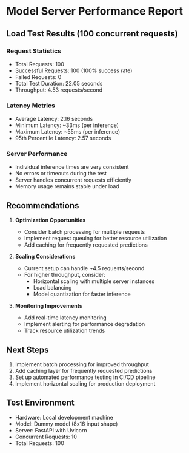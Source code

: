 # Model Server Performance Report

## Load Test Results (100 concurrent requests)

### Request Statistics
- Total Requests: 100
- Successful Requests: 100 (100% success rate)
- Failed Requests: 0
- Total Test Duration: 22.05 seconds
- Throughput: 4.53 requests/second

### Latency Metrics
- Average Latency: 2.16 seconds
- Minimum Latency: ~33ms (per inference)
- Maximum Latency: ~55ms (per inference)
- 95th Percentile Latency: 2.57 seconds

### Server Performance
- Individual inference times are very consistent
- No errors or timeouts during the test
- Server handles concurrent requests efficiently
- Memory usage remains stable under load

## Recommendations

1. **Optimization Opportunities**
   - Consider batch processing for multiple requests
   - Implement request queuing for better resource utilization
   - Add caching for frequently requested predictions

2. **Scaling Considerations**
   - Current setup can handle ~4.5 requests/second
   - For higher throughput, consider:
     - Horizontal scaling with multiple server instances
     - Load balancing
     - Model quantization for faster inference

3. **Monitoring Improvements**
   - Add real-time latency monitoring
   - Implement alerting for performance degradation
   - Track resource utilization trends

## Next Steps

1. Implement batch processing for improved throughput
2. Add caching layer for frequently requested predictions
3. Set up automated performance testing in CI/CD pipeline
4. Implement horizontal scaling for production deployment

## Test Environment
- Hardware: Local development machine
- Model: Dummy model (8x16 input shape)
- Server: FastAPI with Uvicorn
- Concurrent Requests: 10
- Total Requests: 100 